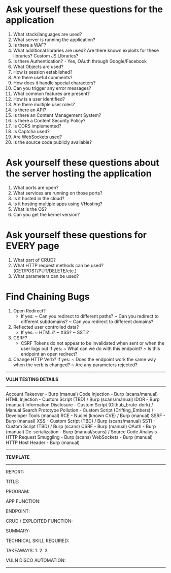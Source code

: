# Ask yourself these questions for the application
1. What stack/languages are used?
2. What server is running the application?
3. Is there a WAF?
4. What additional libraries are used? Are there known exploits for these libraries?  Custom JS Llbraries?
5. Is there Authentication? - Yes, OAuth through Google/Facebook
6. What Objects are used?
7. How is session established?
8. Are there useful comments?
9. How does it handle special characters?
10. Can you trigger any error messages?
11. What common features are present?
12. How is a user identified?
13. Are there multiple user roles?
14. Is there an API?
15. Is there an Content Management System?
16. Is there a Content Security Policy?
17. Is CORS implemented?
18. Is Captcha used?
19. Are WebSockets used?
20. Is the source code publicly available?

# Ask yourself these questions about the server hosting the application

1. What ports are open?
2. What services are running on those ports?
3. Is it hosted in the cloud?
4. Is it hosting multiple apps using VHosting?
5. What is the OS?
6. Can you get the kernel version?

# Ask yourself these questions for EVERY page
1. What part of CRUD?
2. What HTTP request methods can be used? (GET/POST/PUT/DELETE/etc.)
3. What parameters can be used?


# Find Chaining Bugs
1. Open Redirect?
    - If yes:
        ~ Can you redirect to different paths?
        ~ Can you redirect to different subdomains?
        ~ Can you redirect to different domains?
2. Reflected user controlled data?
    - If yes:
        ~ HTMLi?
        ~ XSS?
        ~ SSTI?
3. CSRF?
    - CSRF Tokens do not appear to be invalidated when sent or when the user logs out
    If yes:
        ~ What can we do with this endpoint?
        ~ Is this endpoint an open redirect?
4. Change HTTP Verb?
    If yes:
        ~ Does the endpoint work the same way when the verb is changed?
        ~ Are any parameters rejected?

************************
**VULN TESTING DETAILS** 
************************

Account Takeover - Burp (manual)
Code Injection - Burp (scans/manual)
HTML Injection - Custom Script (TBD) / Burp (scans/manual)
IDOR - Burp (manual)
Information Disclosure - Custom Script (Github_brute-dork) / Manual Search
Prototype Pollution - Custom Script (Drifting_Embers) / Developer Tools (manual)
RCE - Nuclei (known CVE) / Burp (manual)
SSRF - Burp (manual)
XSS - Custom Script (TBD) / Burp (scans/manual)
SSTI - Custom Script (TBD) / Burp (scans)
CSRF - Burp (manual)
OAuth - Burp (manual)
De-serialization - Burp (manual/scans) / Source Code Analysis
HTTP Request Smuggling - Burp (scans)
WebSockets - Burp (manual)
HTTP Host Header - Burp (manual)

************
**TEMPLATE**
************

REPORT: 

TITLE: 

PROGRAM: 

APP FUNCTION: 

ENDPOINT: 

CRUD / EXPLOITED FUNCTION: 

SUMMARY: 

TECHNICAL SKILL REQUIRED: 

TAKEAWAYS: 
1. 
2. 
3. 

VULN DISCO AUTOMATION: 

-----------------------------------------------------------------------